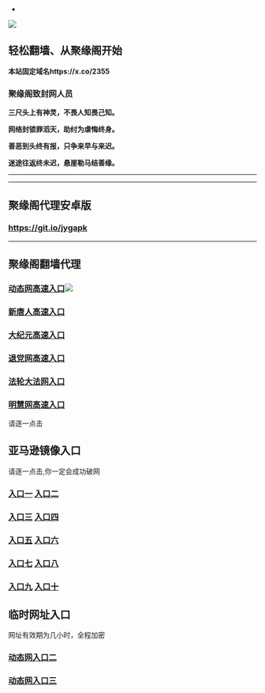 * 
![](https://raw.githubusercontent.com/hao369/a/master/j.jpg)



## 轻松翻墙、从聚缘阁开始

**本站固定域名https://x.co/2355**

### 聚缘阁致封网人员

**三尺头上有神灵，不畏人知畏己知。**

**网络封锁罪滔天，助纣为虐悔终身。**

**善恶到头终有报，只争来早与来迟。**

**迷途往返终未迟，悬崖勒马结善缘。**

***




***


##  聚缘阁代理安卓版

### https://git.io/jygapk


***


## 聚缘阁翻墙代理 


### [动态网高速入口](https://acaz1mmojg.execute-api.us-east-2.amazonaws.com/56466-km/?id=2)![](https://raw.githubusercontent.com/hao369/a/master/jygdl.gif)

### [新唐人高速入口](https://acaz1mmojg.execute-api.us-east-2.amazonaws.com/56466-km/?id=5)

### [大纪元高速入口](https://acaz1mmojg.execute-api.us-east-2.amazonaws.com/56466-km/?id=7)

### [退党网高速入口](https://acaz1mmojg.execute-api.us-east-2.amazonaws.com/56466-km/?id=8)

### [法轮大法网入口](https://acaz1mmojg.execute-api.us-east-2.amazonaws.com/56466-km/?id=15)

### [明慧网高速入口](https://acaz1mmojg.execute-api.us-east-2.amazonaws.com/56466-km/?id=3)

请逐一点击

## 亚马逊镜像入口 

请逐一点击,你一定会成功破网

### **[入口一](https://s3-ap-southeast-2.amazonaws.com/jyg1/jyg.html)** **[入口二]( https://s3.eu-west-2.amazonaws.com/jyg2/jyg.html)**


### **[入口三](https://s3.eu-central-1.amazonaws.com/jyg3/jyg.html)**  **[入口四](https://s3-ap-southeast-1.amazonaws.com/jyg4/jyg.html)**

### **[入口五](https://s3.ap-south-1.amazonaws.com/jyg5/jyg.html)**  **[入口六](https://s3-us-west-1.amazonaws.com/jyg6/jyg.html)**


###  **[入口七](https://s3-us-west-2.amazonaws.com/jyg7/jyg.html)**  **[入口八](https://s3-eu-west-1.amazonaws.com/jyg8/jyg.html)**


###  **[入口九](https://s3-ap-northeast-1.amazonaws.com/jyg9/jyg.html)**  **[入口十](https://s3.amazonaws.com/dtw/jyg.html)**



## 临时网址入口 

网址有效期为几小时，全程加密

### [动态网入口二](https://x.co/ddg)

### [动态网入口三](https://x.co/ddf)



